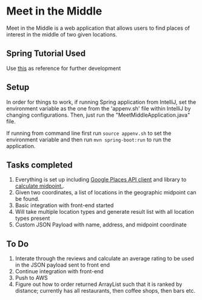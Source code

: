 # Meet in the Middle
Meet in the Middle is a web application that allows users to find places of interest
in the middle of two given locations.

## Spring Tutorial Used
Use [this](http://shengwangi.blogspot.com/2016/08/jersey-in-spring-boothello-world-example.html) as reference for further development

## Setup
In order for things to work, if running Spring application from IntelliJ, set the environment variable as the
one from the 'appenv.sh' file within IntelliJ by changing configurations. Then, just run the "MeetMiddleApplication.java" file.

If running from command line first run 
`source appenv.sh`
to set the environment variable and then run
`mvn spring-boot:run`
to run the application.

## Tasks completed
1) Everything is set up including [Google Places API client](https://github.com/windy1/google-places-api-java) and library to [calculate midpoint.](https://github.com/grumlimited/geocalc). 
2) Given two coordinates, a list of locations in the geographic midpoint can be found.
3) Basic integration with front-end started
4) Will take multiple location types and generate result list with all location types present
5) Custom JSON Payload with name, address, and midpoint coordinate 

## To Do
1) Interate through the reviews and calculate an average rating to be used in the JSON payload sent to front end
2) Continue integration with front-end
3) Push to AWS
4) Figure out how to order returned ArrayList<Places> such that it is ranked by distance; currently has all restaurants, then coffee shops, then bars etc.
